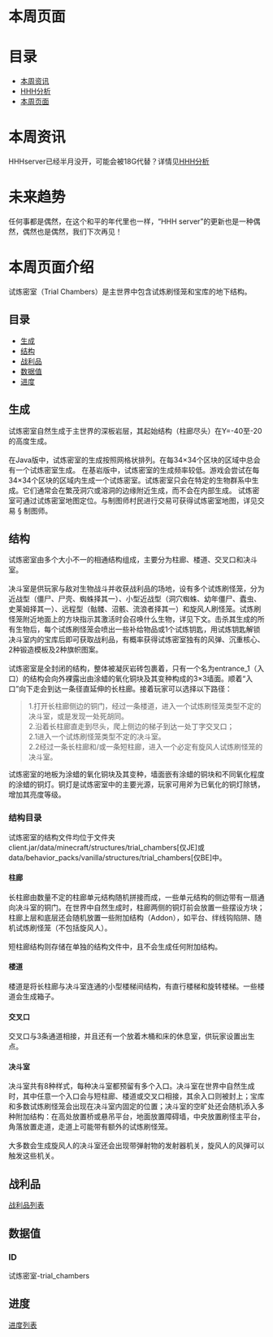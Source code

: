 # 本周页面
# 目录

- [本周资讯](#本周资讯)
- [HHH分析](#未来趋势)
- [本周页面](#本周页面介绍)



# 本周资讯

HHHserver已经半月没开，可能会被18G代替？详情见[HHH分析](#未来趋势)

# 未来趋势

任何事都是偶然，在这个和平的年代里也一样，“HHH server”的更新也是一种偶然，偶然也是偶然，我们下次再见！
<!-- 这啥玩意太敷衍了吧(╬▔皿▔)╯ -->

# 本周页面介绍

试炼密室（Trial Chambers）是主世界中包含试炼刷怪笼和宝库的地下结构。

## 目录
- [生成](#生成)
- [结构](#结构)
- [战利品](#战利品)
- [数据值](#数据值)
- [进度](#进度)

## 生成
<p>
试炼密室自然生成于主世界的深板岩层，其起始结构（柱廊尽头）在Y=-40至-20的高度生成。
<br></br>
在Java版中，试炼密室的生成按照网格状排列。在每34×34个区块的区域中总会有一个试炼密室生成。  在基岩版中，试炼密室的生成频率较低。游戏会尝试在每34×34个区块的区域内生成一个试炼密室。试炼密室只会在特定的生物群系中生成。它们通常会在繁茂洞穴或溶洞的边缘附近生成，而不会在内部生成。  试炼密室可通过试炼密室地图定位。与制图师村民进行交易可获得试炼密室地图，详见交易 § 制图师。
<p>

## 结构
<p>
试炼密室由多个大小不一的相通结构组成，主要分为柱廊、楼道、交叉口和决斗室。
<br></br>
决斗室是供玩家与敌对生物战斗并收获战利品的场地，设有多个试炼刷怪笼，分为近战型（僵尸、尸壳、蜘蛛择其一）、小型近战型（洞穴蜘蛛、幼年僵尸、蠹虫、史莱姆择其一）、远程型（骷髅、沼骸、流浪者择其一）和旋风人刷怪笼。试炼刷怪笼附近地面上的方块指示其激活时会召唤什么生物，详见下文。击杀其生成的所有生物后，每个试炼刷怪笼会喷出一些补给物品或1个试炼钥匙，用试炼钥匙解锁决斗室内的宝库后即可获取战利品，有概率获得试炼密室独有的风弹、沉重核心、2种锻造模板及2种旗帜图案。
<br></br>
试炼密室是全封闭的结构，整体被凝灰岩砖包裹着，只有一个名为entrance_1（入口）的结构会向外裸露出由涂蜡的氧化铜块及其变种构成的3×3墙面。顺着“入口”向下走会到达一条径直延伸的长柱廊。接着玩家可以选择以下路径：

> 1.打开长柱廊侧边的铜门，经过一条楼道，进入一个试炼刷怪笼类型不定的决斗室，或是发现一处死胡同。  
> 2.沿着长柱廊直走到尽头，爬上侧边的梯子到达一处丁字交叉口；  
> 2.1进入一个试炼刷怪笼类型不定的决斗室。  
> 2.2经过一条长柱廊和/或一条短柱廊，进入一个必定有旋风人试炼刷怪笼的决斗室。  

试炼密室的地板为涂蜡的氧化铜块及其变种，墙面嵌有涂蜡的铜块和不同氧化程度的涂蜡的铜灯。铜灯是试炼密室中的主要光源，玩家可用斧为已氧化的铜灯除锈，增加其亮度等级。

### 结构目录
试炼密室的结构文件均位于文件夹client.jar/data/minecraft/structures/trial_chambers[仅JE]或data/behavior_packs/vanilla/structures/trial_chambers[仅BE]中。

#### 柱廊
长柱廊由数量不定的柱廊单元结构随机拼接而成，一些单元结构的侧边带有一扇通向决斗室的铜门。在世界中自然生成时，柱廊两侧的铜灯前会放置一些摆设方块；柱廊上层和底层还会随机放置一些附加结构（Addon），如平台、绊线钩陷阱、随机试炼刷怪笼（不包括旋风人）。
<br></br>
短柱廊结构则存储在单独的结构文件中，且不会生成任何附加结构。

#### 楼道
楼道是将长柱廊与决斗室连通的小型楼梯间结构，有直行楼梯和旋转楼梯。一些楼道会生成箱子。

#### 交叉口
交叉口与3条通道相接，并且还有一个放着木桶和床的休息室，供玩家设置出生点。

#### 决斗室
决斗室共有8种样式，每种决斗室都预留有多个入口。决斗室在世界中自然生成时，其中任意一个入口会与短柱廊、楼道或交叉口相接，其余入口则被封上；宝库和多数试炼刷怪笼会出现在决斗室内固定的位置；决斗室的空旷处还会随机添入多种附加结构：在高处放置桥或悬吊平台，地面放置障碍墙，中央放置刷怪主平台，角落放置走道，走道上可能带有额外的试炼刷怪笼。
<br></br>
大多数会生成旋风人的决斗室还会出现带弹射物的发射器机关，旋风人的风弹可以触发这些机关。
</p>

## 战利品
[战利品列表](https://zh.minecraft.wiki/w/%E6%88%98%E5%88%A9%E5%93%81%E8%A1%A8)

## 数据值
### ID
试炼密室-trial_chambers

## 进度
[进度列表](https://zh.minecraft.wiki/w/%E8%BF%9B%E5%BA%A6)
